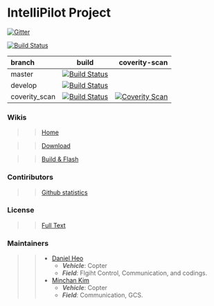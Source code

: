 # IntelliPilot Project
[![Gitter](https://badges.gitter.im/intellipilot-gitter/Lobby.svg)](https://gitter.im/intellipilot-gitter/Lobby?utm_source=badge&utm_medium=badge&utm_campaign=pr-badge)

[![Build Status](https://semaphoreci.com/api/v1/intellipilot/intellipilot/branches/master/badge.svg)](https://semaphoreci.com/intellipilot/intellipilot)

| branch | build | coverity-scan |
| :----- | :---: | ------------: |
| master | [![Build Status](https://travis-ci.org/IntelliPilot/IntelliPilot.svg?branch=master)](https://travis-ci.org/IntelliPilot/IntelliPilot)      |               |
| develop    | [![Build Status](https://travis-ci.org/IntelliPilot/IntelliPilot.svg?branch=dev)](https://travis-ci.org/IntelliPilot/IntelliPilot)      |               |
| coverity_scan| [![Build Status](https://travis-ci.org/IntelliPilot/IntelliPilot.svg?branch=coverity_scan)](https://travis-ci.org/IntelliPilot/IntelliPilot) | [![Coverity Scan](https://scan.coverity.com/projects/9895/badge.svg?flat=1)](https://scan.coverity.com/projects/danielheo94-intellipilot)             |

### Wikis
>> [Home](https://github.com/IntelliPilot/IntelliPilot/wiki)

>> [Download](https://github.com/IntelliPilot/IntelliPilot/wiki/Download)

>> [Build & Flash](https://github.com/IntelliPilot/IntelliPilot/wiki/Build-&-Flash)

### Contiributors
>>[Github statistics](https://github.com/IntelliPilot/IntelliPilot/graphs/contributors)

### License
>> [Full Text](https://github.com/IntelliPilot/IntelliPilot/blob/master/LICENSE)

### Maintainers
>> - [Daniel Heo](https://github.com/IntelliPilot)
>>   - ***Vehicle***: Copter
>>   - ***Field***: Flgiht Control, Communication, and codings.
>> - [Minchan Kim](https://github.com/Minchan-Kim)
>>   - ***Vehicle***: Copter
>>   - ***Field***: Communication, GCS.
